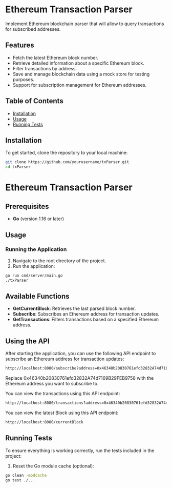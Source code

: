 # Ethereum Transaction Parser

Implement Ethereum blockchain parser that will allow to query transactions for subscribed addresses.

## Features

- Fetch the latest Ethereum block number.
- Retrieve detailed information about a specific Ethereum block.
- Filter transactions by address.
- Save and manage blockchain data using a mock store for testing purposes.
- Support for subscription management for Ethereum addresses.

## Table of Contents

- [Installation](#installation)
- [Usage](#usage)
- [Running Tests](#running-tests)

## Installation

To get started, clone the repository to your local machine:

```bash
git clone https://github.com/yourusername/txParser.git
cd txParser
```
# Ethereum Transaction Parser

## Prerequisites

- **Go** (version 1.16 or later)

## Usage

### Running the Application

1. Navigate to the root directory of the project.
2. Run the application:

 ```bash
go run cmd/server/main.go
./txParser
  ```

## Available Functions

- **GetCurrentBlock**: Retrieves the last parsed block number.
- **Subscribe**: Subscribes an Ethereum address for transaction updates.
- **GetTransactions**: Filters transactions based on a specified Ethereum address.

## Using the API
After starting the application, you can use the following API endpoint to subscribe an Ethereum address for transaction updates:

```bash
http://localhost:8080/subscribe?address=0x46340b20830761efd32832A74d7169B29FEB9758
```
Replace 0x46340b20830761efd32832A74d7169B29FEB9758 with the Ethereum address you want to subscribe to.

You can view the transactions using this API endpoint:
 ```bash
http://localhost:8080/transactions?address=0x46340b20830761efd32832A74d7169B29FEB9758
  ```

You can view the latest Block using this API endpoint:
 ```bash
http://localhost:8080/currentBlock
  ```

## Running Tests

To ensure everything is working correctly, run the tests included in the project:

1. Reset the Go module cache (optional):

 ```bash
go clean -modcache
go test ./...
  ```

